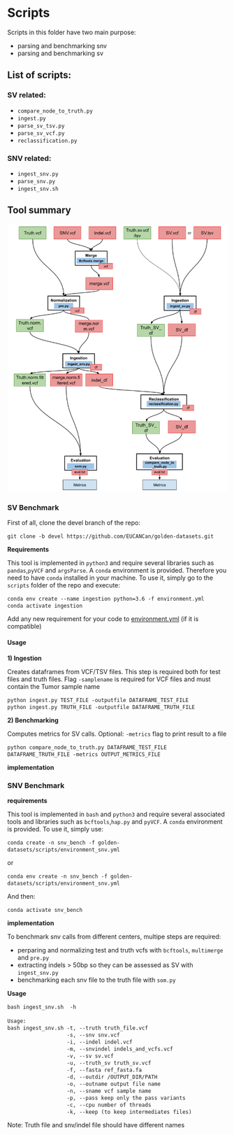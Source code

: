 # Scripts

Scripts in this folder have two main purpose:
- parsing and benchmarking snv
- parsing and benchmarking sv

## List of scripts:
### SV related:
- `compare_node_to_truth.py`
- `ingest.py`
- `parse_sv_tsv.py`
- `parse_sv_vcf.py`
- `reclassification.py`

### SNV related:

- `ingest_snv.py`
- `parse_snv.py`
- `ingest_snv.sh`

## Tool summary

<center>
<img src="../docs/flowchart.png" alt="flowchart" width="700px"/>
</center>


### SV Benchmark

First of all, clone the devel branch of the repo:

```shell
git clone -b devel https://github.com/EUCANCan/golden-datasets.git
```

**Requirements**

This tool is implemented in `python3` and require several libraries such as `pandas`,`pyVCF` and `argsParse`.
A `conda` environment is provided. Therefore you need to have `conda` installed in your machine.
To use it, simply go to the `scripts` folder of the repo and execute:

```shell
conda env create --name ingestion python=3.6 -f environment.yml
conda activate ingestion
```

Add any new requirement for your code to [environment.yml](https://github.com/EUCANCan/golden-datasets/blob/devel/scripts/environment.yml) (if it is compatible)

#### Usage

**1) Ingestion**


Creates dataframes from VCF/TSV files. This step is required both for test files and truth files.
Flag `-samplename` is required for VCF files and must contain the Tumor sample name

```shell
python ingest.py TEST_FILE -outputfile DATAFRAME_TEST_FILE
python ingest.py TRUTH_FILE -outputfile DATAFRAME_TRUTH_FILE
```


**2) Benchmarking**

Computes metrics for SV calls. Optional: `-metrics` flag to print result to a file

```shell
python compare_node_to_truth.py DATAFRAME_TEST_FILE DATAFRAME_TRUTH_FILE -metrics OUTPUT_METRICS_FILE
```

**implementation**

### SNV Benchmark

**requirements**

This tool is implemented in `bash` and `python3` and require several associated tools and libraries such as `bcftools`,`hap.py` and `pyVCF`.
A `conda` environment is provided.
To use it, simply use:

```shell
conda create -n snv_bench -f golden-datasets/scripts/environment_snv.yml
```
or
```
conda env create -n snv_bench -f golden-datasets/scripts/environment_snv.yml
```
And then:
```
conda activate snv_bench
```

**implementation**

To benchmark snv calls from different centers, multipe steps are required:

- perparing and normalizing test and truth vcfs with `bcftools`, `multimerge` and `pre.py`
- extracting indels > 50bp so they can be assessed as SV with `ingest_snv.py`
- benchmarking each snv file to the truth file with `som.py`

**Usage**


```
bash ingest_snv.sh  -h

Usage:
bash ingest_snv.sh -t, --truth truth_file.vcf
                   -s, --snv snv.vcf
                   -i, --indel indel.vcf
                   -m, --snvindel indels_and_vcfs.vcf
                   -v, --sv sv.vcf
                   -u, --truth_sv truth_sv.vcf
                   -f, --fasta ref_fasta.fa
                   -d, --outdir /OUTPUT_DIR/PATH
                   -o, --outname output file name
                   -n, --sname vcf sample name
                   -p, --pass keep only the pass variants
                   -c, --cpu number of threads
                   -k, --keep (to keep intermediates files)
```
Note: Truth file and snv/indel file should have different names
